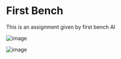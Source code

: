 # First Bench
This is an assignment given by first bench AI

![image](https://github.com/user-attachments/assets/eeb7227a-2a1f-4a9d-b010-6d532eb88aab)

![image](https://github.com/user-attachments/assets/fa2882a0-938b-45e3-9e20-37206f382207)
